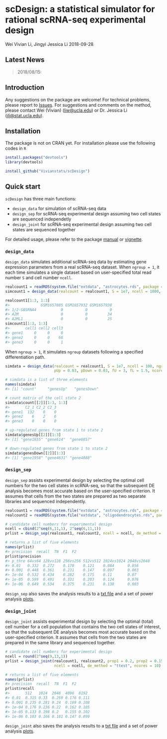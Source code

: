 scDesign: a statistical simulator for rational scRNA-seq experimental design
================
Wei Vivian Li, Jingyi Jessica Li
2018-09-28

<!-- README.md is generated from README.Rmd. Please edit that file -->
Latest News
-----------

> 2018/08/15:

Introduction
------------

Any suggestions on the package are welcome! For technical problems, please report to [Issues](https://github.com/Vivianstats/scDesign/issues). For suggestions and comments on the method, please contact Wei (Vivian) (<liw@ucla.edu>) or Dr. Jessica Li (<jli@stat.ucla.edu>).

Installation
------------

The package is not on CRAN yet. For installation please use the following codes in `R`

``` r
install.packages("devtools")
library(devtools)

install_github("Vivianstats/scDesign")
```

Quick start
-----------

`scDesign` has three main functions:

-   `design_data` for simulation of scRNA-seq data
-   `design_sep` for scRNA-seq experimental design assuming two cell states are sequenced independetly
-   `design_joint` for scRNA-seq experimental design assuming two cell states are sequenced together

For detailed usage, please refer to the package [manual](https://github.com/Vivianstats/scDesign/blob/master/inst/docs/) or [vignette](https://github.com/Vivianstats/scDesign/blob/master/vignettes/scDesign-vignette.Rmd).

### `design_data`

`design_data` simulates additional scRNA-seq data by estimating gene expression parameters from a real scRNA-seq dataset. When `ngroup = 1`, it each time simulates a single dataset based on user-specified total read number `S` and cell number `ncell`.

``` r
realcount1 = readRDS(system.file("extdata", "astrocytes.rds", package = "scDesign"))
simcount1 = design_data(realcount = realcount1, S = 1e7, ncell = 1000, ngroup = 1, ncores = 1)

realcount1[1:3, 1:3]
#>              GSM1657885 GSM1657932 GSM1657938
#> 1/2-SBSRNA4           0          0          0
#> A2M                   0          0         34
#> A2ML1                 0          0         25
simcount1[1:3, 1:3]
#>       cell1 cell2 cell3
#> gene1     0     0     0
#> gene2     0     0    68
#> gene3     0     0     1
```

When `ngroup > 1`, it simulates `ngroup` datasets following a specified differentiation path.

``` r
simdata = design_data(realcount = realcount1, S = 1e7, ncell = 100, ngroup = 3, 
                      pUp = 0.03, pDown = 0.03, fU = 3, fL = 1.5, ncores = 1)

# simdata is a list of three elements
names(simdata) 
#> [1] "count"     "genesUp"   "genesDown"

# count matrix of the cell state 2
simdata$count[[2]][1:3, 1:3] 
#>       C2_1 C2_2 C2_3
#> gene1  132    0    0
#> gene2    6    2    6
#> gene3    0    0    0

# up-regulated genes from state 1 to state 2
simdata$genesUp[[2]][1:3] 
#> [1] "gene1655" "gene614"  "gene6057"

# down-regulated genes from state 1 to state 2
simdata$genesDown[[2]][1:3] 
#> [1] "gene1958" "gene4631" "gene4888"
```

### `design_sep`

`design_sep` assists experimental design by selecting the optimal cell numbers for the two cell states in scRNA-seq, so that the subsequent DE analysis becomes most accurate based on the user-specified criterion. It assumes that cells from the two states are prepared as two separate libraries and sequenced independently.

``` r
realcount1 = readRDS(system.file("extdata", "astrocytes.rds", package = "scDesign"))
realcount2 = readRDS(system.file("extdata", "oligodendrocytes.rds", package = "scDesign"))

# candidate cell numbers for experimental design
ncell = cbind(2^seq(6,11,1), 2^seq(6,11,1))
prlist = design_sep(realcount1, realcount2, ncell = ncell, de_method = "ttest", ncores = 10)

# returns a list of five elements
names(prlist)
#> precision  recall  TN  F1  F2
prlist$precision
#> p_thre 64vs64 128vs128 256vs256 512vs512 1024vs1024 2048vs2048
#> 0.01   0.332  0.272    0.178    0.121    0.084      0.056
#> 0.001  0.448  0.361    0.231    0.147    0.097      0.063
#> 1e-04  0.532  0.434    0.282    0.175    0.11       0.07
#> 1e-05  0.599  0.491    0.331    0.203    0.124      0.076
#> 1e-06  0.649  0.534    0.375    0.231    0.138      0.083
```

`design_sep` also saves the analysis results to a [txt file](https://github.com/Vivianstats/scDesign/blob/master/inst/docs/sep-manual/design_summary.txt) and a set of power analysis [plots](https://github.com/Vivianstats/scDesign/blob/master/inst/docs/sep-manual/design_summary.pdf).

### `design_joint`

`design_joint` assists experimental design by selecting the optimal (total) cell number for a cell population that contains the two cell states of interest, so that the subsequent DE analysis becomes most accurate based on the user-specified criterion. It assumes that cells from the two states are prepared in the same library and sequenced together.

``` r
# candidate cell numbers for experimental design
ncell = round(2^seq(9,13,1))
prlist = design_joint(realcount1, realcount2, prop1 = 0.2, prop2 = 0.15,
                      ncell = ncell, de_method = "ttest", ncores = 10)

# returns a list of five elements
names(prlist)
#> precision  recall  TN  F1  F2
prlist$recall
#>       512   1024  2048  4096  8192
#> 0.01  0.315 0.33  0.259 0.176 0.111
#> 0.001 0.235 0.281 0.24  0.169 0.108
#> 1e-04 0.176 0.236 0.22  0.162 0.105
#> 1e-05 0.133 0.198 0.2   0.155 0.102
#> 1e-06 0.103 0.166 0.181 0.147 0.099
```

`design_joint` also saves the analysis results to a [txt file](https://github.com/Vivianstats/scDesign/blob/master/inst/docs/joint-manual/design_summary.txt) and a set of power analysis [plots](https://github.com/Vivianstats/scDesign/blob/master/inst/docs/joint-manual/design_summary.pdf).
